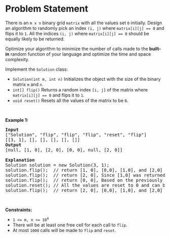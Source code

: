 # Problem Statement

<p>There is an <code>m x n</code> binary grid <code>matrix</code> with all the values set <code>0</code> initially. Design an algorithm to randomly pick an index <code>(i, j)</code> where <code>matrix[i][j] == 0</code> and flips it to <code>1</code>. All the indices <code>(i, j)</code> where <code>matrix[i][j] == 0</code> should be equally likely to be returned.</p>

<p>Optimize your algorithm to minimize the number of calls made to the <strong>built-in</strong> random function of your language and optimize the time and space complexity.</p>

<p>Implement the <code>Solution</code> class:</p>

<ul>
	<li><code>Solution(int m, int n)</code> Initializes the object with the size of the binary matrix <code>m</code> and <code>n</code>.</li>
	<li><code>int[] flip()</code> Returns a random index <code>[i, j]</code> of the matrix where <code>matrix[i][j] == 0</code> and flips it to <code>1</code>.</li>
	<li><code>void reset()</code> Resets all the values of the matrix to be <code>0</code>.</li>
</ul>

<p>&nbsp;</p>
<p><strong>Example 1:</strong></p>

<pre>
<strong>Input</strong>
[&quot;Solution&quot;, &quot;flip&quot;, &quot;flip&quot;, &quot;flip&quot;, &quot;reset&quot;, &quot;flip&quot;]
[[3, 1], [], [], [], [], []]
<strong>Output</strong>
[null, [1, 0], [2, 0], [0, 0], null, [2, 0]]

<strong>Explanation</strong>
Solution solution = new Solution(3, 1);
solution.flip();  // return [1, 0], [0,0], [1,0], and [2,0] should be equally likely to be returned.
solution.flip();  // return [2, 0], Since [1,0] was returned, [2,0] and [0,0]
solution.flip();  // return [0, 0], Based on the previously returned indices, only [0,0] can be returned.
solution.reset(); // All the values are reset to 0 and can be returned.
solution.flip();  // return [2, 0], [0,0], [1,0], and [2,0] should be equally likely to be returned.
</pre>

<p>&nbsp;</p>
<p><strong>Constraints:</strong></p>

<ul>
	<li><code>1 &lt;= m, n &lt;= 10<sup>4</sup></code></li>
	<li>There will be at least one free cell for each call to <code>flip</code>.</li>
	<li>At most <code>1000</code> calls will be made to <code>flip</code> and <code>reset</code>.</li>
</ul>
